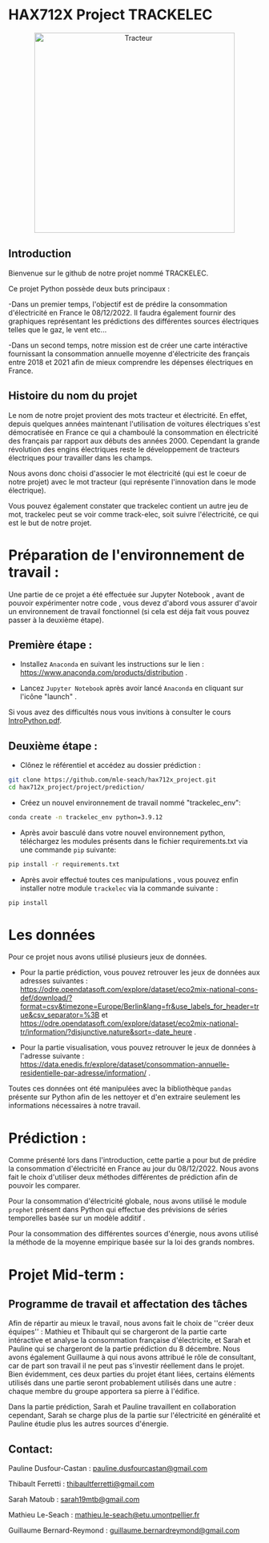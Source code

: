 # HAX712X Project TRACKELEC

<p align="center">
  <img src="https://github.com/mle-seach/hax712x_project/blob/Prediction/data/tracteur_electrique.jpg" width=400 title="Tracteur">
</p>


##  Introduction

Bienvenue sur le github de notre projet nommé TRACKELEC.

Ce  projet Python possède deux buts principaux :

-Dans un premier temps, l'objectif est de prédire la consommation d'électricité en France le 08/12/2022. Il faudra également fournir des graphiques représentant les prédictions des différentes sources électriques telles que le gaz, le vent etc...

-Dans un second temps, notre mission est de créer une carte intéractive fournissant la consommation annuelle moyenne d'électricite des français entre 2018 et 2021 afin de mieux comprendre les dépenses électriques en France. 

## Histoire du nom du projet

Le nom de notre projet provient des mots tracteur et électricité. 
En effet, depuis quelques années maintenant l'utilisation de voitures électriques s'est démocratisée en France ce qui a chamboulé la consommation en électricité des français par rapport aux débuts des années 2000. Cependant la grande révolution des engins électriques reste le développement de tracteurs électriques pour travailler dans les champs. 

Nous avons donc choisi d'associer le mot électricité (qui est le coeur de notre projet) avec le mot tracteur (qui représente l'innovation dans le mode électrique). 

Vous pouvez également constater que trackelec contient un autre jeu de mot, trackelec peut se voir comme track-elec, soit suivre l'électricité, ce qui est le but de notre projet.

# Préparation de l'environnement de travail :

Une partie de ce projet a été effectuée sur Jupyter Notebook , avant de pouvoir expérimenter notre code , vous devez d'abord vous assurer d'avoir un environnement de travail fonctionnel (si cela est déja fait vous pouvez passer à la deuxième étape).

## Première étape : 

 - Installez `Anaconda` en suivant les instructions sur le lien : <https://www.anaconda.com/products/distribution> .
 
 - Lancez `Jupyter Notebook` après avoir lancé `Anaconda` en cliquant sur l'icône "launch" .
 
 Si vous avez des difficultés nous vous invitions à consulter le cours [IntroPython.pdf](http://josephsalmon.eu/enseignement/Montpellier/HLMA310/IntroPython.pdf).

## Deuxième étape : 

- Clônez le référentiel et accédez au dossier prédiction :

```bash 
git clone https://github.com/mle-seach/hax712x_project.git 
cd hax712x_project/project/prediction/
```

- Créez un nouvel environnement de travail nommé "trackelec_env":

```bash
conda create -n trackelec_env python=3.9.12
```
- Après avoir basculé dans votre nouvel environnement python, téléchargez les modules présents dans le fichier requirements.txt via une commande `pip` suivante:

```bash
pip install -r requirements.txt 
``` 
- Après avoir effectué toutes ces manipulations , vous pouvez enfin installer notre module `trackelec` via la commande suivante :

```bash
pip install 
``` 

# Les données 

Pour ce projet nous avons utilisé plusieurs jeux de données.

- Pour la partie prédiction, vous pouvez retrouver les jeux de données aux adresses suivantes : https://odre.opendatasoft.com/explore/dataset/eco2mix-national-cons-def/download/?format=csv&timezone=Europe/Berlin&lang=fr&use_labels_for_header=true&csv_separator=%3B et  https://odre.opendatasoft.com/explore/dataset/eco2mix-national-tr/information/?disjunctive.nature&sort=-date_heure .

- Pour la partie visualisation, vous pouvez retrouver le jeux de données à l'adresse suivante :  https://data.enedis.fr/explore/dataset/consommation-annuelle-residentielle-par-adresse/information/ . 

Toutes ces données ont été manipulées avec la bibliothèque ```pandas``` présente sur Python afin de les nettoyer et d'en extraire seulement les informations nécessaires à notre travail.


# Prédiction :

Comme présenté lors dans l'introduction, cette partie a pour but de prédire la consommation d'électricité en France au jour du 08/12/2022.
Nous avons fait le choix d'utiliser deux méthodes différentes de prédiction afin de pouvoir les comparer. 

Pour la consommation d'électricité globale, nous avons utilisé le module ```prophet``` présent dans Python qui effectue des prévisions de séries temporelles basée sur un modèle additif .

Pour la consommation des différentes sources d'énergie, nous avons utilisé la méthode de la moyenne empirique basée sur la loi des grands nombres. 


# Projet Mid-term :

## Programme de travail et affectation des tâches 
Afin de répartir au mieux le travail, nous avons fait le choix de ''créer deux équipes'' : Mathieu et Thibault qui se chargeront de la partie carte intéractive et analyse  la consommation française d'électricite, et Sarah et Pauline qui se chargeront de la partie prédiction  du 8 décembre. 
Nous avons également Guillaume à qui nous avons attribué le rôle de consultant, car de part son travail il ne peut pas s'investir réellement dans le projet.
Bien évidemment, ces deux parties du projet étant liées, certains éléments utilisés dans une partie seront probablement utilisés dans une autre : chaque membre du groupe apportera sa pierre à l'édifice.

Dans la partie prédiction, Sarah et Pauline travaillent en collaboration cependant, Sarah se charge plus de la partie sur l'électricité en généralité et Pauline étudie plus les autres sources d'énergie.

## Contact:

Pauline Dusfour-Castan : pauline.dusfourcastan@gmail.com


Thibault Ferretti : thibaultferretti@gmail.com


Sarah Matoub : sarah19mtb@gmail.com


Mathieu Le-Seach : mathieu.le-seach@etu.umontpellier.fr


Guillaume Bernard-Reymond : guillaume.bernardreymond@gmail.com
